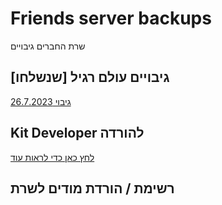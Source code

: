 # Friends server backups
שרת החברים גיבויים
## גיבויים עולם רגיל [שנשלחו]
[גיבוי 26.7.2023](https://github.com/Ori201/Friends-server-backups/releases/tag/26.7.2023) 
## Kit Developer להורדה
[לחץ כאן כדי לראות עוד](https://github.com/Ori201/Friends-server-backups/blob/main/KitOP.md)
## רשימת / הורדת מודים לשרת

